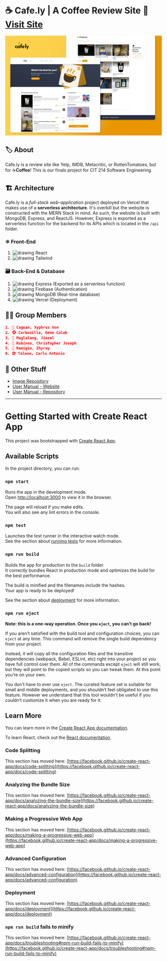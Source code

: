 # ☕ Cafe.ly | A Coffee Review Site 🔗 [Visit Site](https://cafely.vercel.app)

<img src="https://raw.githubusercontent.com/seajayrubynose/cafely-pictures/master/meta/preview_markdown.jpg" alt="Site Preview Screenshot">

## :label: About

Cafe.ly is a review site like Yelp, IMDB, Metacritic, or RottenTomatoes, but for ☕**Coffee**! This is our finals project for CIT 214 Software Engineering.

## :building_construction: Architecture

Cafe.ly is a _full-stack web-application_ project deployed on Vercel that makes use of a **serverless architecture**. It's overkill but the website is constructed with the MERN Stack in mind. As such, the website is built with MongoDB, Express, and ReactJS. However, Express is exported as a serverless function for the backend for its APIs which is located in the `/api` folder.

### :atom_symbol: Front-End

1. <img src="https://simpleicons.org//icons/react.svg" alt="drawing" width="16px"/> React
2. <img src="https://simpleicons.org//icons/tailwindcss.svg" alt="drawing" width="16px"/> Tailwind

### :card_file_box: Back-End & Database

1. <img src="https://simpleicons.org/icons/express.svg" alt="drawing" width="16px"/> Express (Exported as a serverless function)
2. <img src="https://simpleicons.org/icons/firebase.svg" alt="drawing" width="16px"/> Firebase (Authentication)
3. <img src="https://simpleicons.org/icons/mongodb.svg" alt="drawing" width="16px"/> MongoDB (Real-time database)
4. <img src="https://simpleicons.org/icons/vercel.svg" alt="drawing" width="16px"/> Vercel (Deployment)

## :man_technologist: Group Members

```json
1. 👧 Caguan, Xyphrus Von
2. 🐵 Carbonilla, Gene Caleb
3. 🤩 Maglalang, Jiezel
4. 🤠 Rubinos, Christopher Joseph
5. 🤡 Remigio, Zhyray
6. 😎 Taleon, Carlo Antonio
```

## :magnet: Other Stuff

- [Image Repository](https://github.com/seajayrubynose/cafely-pictures)
- [User Manual - Website](https://cafely-manual.vercel.app/)
- [User Manual - Repository](https://github.com/seajayrubynose/cafely-manual)

<hr>

# Getting Started with Create React App

This project was bootstrapped with [Create React App](https://github.com/facebook/create-react-app).

## Available Scripts

In the project directory, you can run:

### `npm start`

Runs the app in the development mode.\
Open [http://localhost:3000](http://localhost:3000) to view it in the browser.

The page will reload if you make edits.\
You will also see any lint errors in the console.

### `npm test`

Launches the test runner in the interactive watch mode.\
See the section about [running tests](https://facebook.github.io/create-react-app/docs/running-tests) for more information.

### `npm run build`

Builds the app for production to the `build` folder.\
It correctly bundles React in production mode and optimizes the build for the best performance.

The build is minified and the filenames include the hashes.\
Your app is ready to be deployed!

See the section about [deployment](https://facebook.github.io/create-react-app/docs/deployment) for more information.

### `npm run eject`

**Note: this is a one-way operation. Once you `eject`, you can’t go back!**

If you aren’t satisfied with the build tool and configuration choices, you can `eject` at any time. This command will remove the single build dependency from your project.

Instead, it will copy all the configuration files and the transitive dependencies (webpack, Babel, ESLint, etc) right into your project so you have full control over them. All of the commands except `eject` will still work, but they will point to the copied scripts so you can tweak them. At this point you’re on your own.

You don’t have to ever use `eject`. The curated feature set is suitable for small and middle deployments, and you shouldn’t feel obligated to use this feature. However we understand that this tool wouldn’t be useful if you couldn’t customize it when you are ready for it.

## Learn More

You can learn more in the [Create React App documentation](https://facebook.github.io/create-react-app/docs/getting-started).

To learn React, check out the [React documentation](https://reactjs.org/).

### Code Splitting

This section has moved here: [https://facebook.github.io/create-react-app/docs/code-splitting](https://facebook.github.io/create-react-app/docs/code-splitting)

### Analyzing the Bundle Size

This section has moved here: [https://facebook.github.io/create-react-app/docs/analyzing-the-bundle-size](https://facebook.github.io/create-react-app/docs/analyzing-the-bundle-size)

### Making a Progressive Web App

This section has moved here: [https://facebook.github.io/create-react-app/docs/making-a-progressive-web-app](https://facebook.github.io/create-react-app/docs/making-a-progressive-web-app)

### Advanced Configuration

This section has moved here: [https://facebook.github.io/create-react-app/docs/advanced-configuration](https://facebook.github.io/create-react-app/docs/advanced-configuration)

### Deployment

This section has moved here: [https://facebook.github.io/create-react-app/docs/deployment](https://facebook.github.io/create-react-app/docs/deployment)

### `npm run build` fails to minify

This section has moved here: [https://facebook.github.io/create-react-app/docs/troubleshooting#npm-run-build-fails-to-minify](https://facebook.github.io/create-react-app/docs/troubleshooting#npm-run-build-fails-to-minify)
